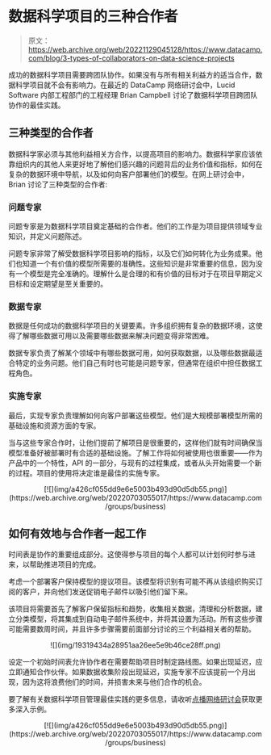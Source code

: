 # 数据科学项目的三种合作者

> 原文：<https://web.archive.org/web/20221129045128/https://www.datacamp.com/blog/3-types-of-collaborators-on-data-science-projects>

成功的数据科学项目需要跨团队协作。如果没有与所有相关利益方的适当合作，数据科学项目就不会有影响力。在最近的 DataCamp 网络研讨会中，Lucid Software 内部工程部门的工程经理 Brian Campbell 讨论了数据科学项目跨团队协作的最佳实践。

## 三种类型的合作者

数据科学家必须与其他利益相关方合作，以提高项目的影响力。数据科学家应该依靠组织内的其他人来更好地了解他们感兴趣的问题背后的业务价值和指标，如何在复杂的数据环境中导航，以及如何向客户部署他们的模型。在网上研讨会中，Brian 讨论了三种类型的合作者:

### 问题专家

问题专家是为数据科学项目奠定基础的合作者。他们的工作是为项目提供领域专业知识，并定义问题陈述。

问题专家非常了解受数据科学项目影响的指标，以及它们如何转化为业务成果。他们也知道一个有价值的模型所需要的准确性。这些知识是非常重要的信息，因为没有一个模型是完全准确的。理解什么是合理的和有价值的目标对于在项目早期定义目标和设定期望是至关重要的。

### 数据专家

数据是任何成功的数据科学项目的关键要素。许多组织拥有复杂的数据环境，这使得了解哪些数据可用以及需要哪些数据来解决问题变得非常困难。

数据专家负责了解某个领域中有哪些数据可用，如何获取数据，以及哪些数据最适合特定的业务问题。他们自己有时也可能是问题专家，但通常在组织中担任数据工程角色。

### 实施专家

最后，实现专家负责理解如何向客户部署这些模型。他们是大规模部署模型所需的基础设施和资源方面的专家。

当与这些专家合作时，让他们提前了解项目是很重要的，这样他们就有时间确保当模型准备好被部署时有合适的基础设施。了解工作将如何被使用也很重要——作为产品中的一个特性，API 的一部分，与现有的过程集成，或者从头开始需要一个新的过程。项目的使用将决定谁是最佳的实施专家。

<center>[![](img/a426cf055dd9e6e5003b493d90d5db55.png)](https://web.archive.org/web/20220703055017/https://www.datacamp.com/groups/business)</center>

## 如何有效地与合作者一起工作

时间表是协作的重要组成部分。这使得参与项目的每个人都可以计划何时参与进来，以帮助推进项目的完成。

考虑一个部署客户保持模型的提议项目。该模型将识别有可能不再从该组织购买订阅的客户，并向他们发送促销电子邮件以吸引他们留下来。

该项目将需要首先了解客户保留指标和趋势，收集相关数据，清理和分析数据，建立分类模型，将其集成到自动电子邮件系统中，并将其设置为活动。所有这些步骤可能需要数周时间，并且许多步骤需要前面部分讨论的三个利益相关者的帮助。

<center>![](img/19319434a28951aa26ee5e9b46ce28ff.png)</center>

设定一个初始时间表允许协作者在需要帮助项目时制定路线图。如果出现延迟，应立即通知合作伙伴。如果数据收集阶段出现延迟，实施专家不应该提前一个月出现，因为这将浪费他们的时间，并损害未来与他们合作的机会。

要了解有关数据科学项目管理最佳实践的更多信息，请收听[点播网络研讨会](https://web.archive.org/web/20220703055017/https://www.datacamp.com/resources/webinars/manage-data-science-projects-effectively-1)获取更多深入示例。

<center>[![](img/a426cf055dd9e6e5003b493d90d5db55.png)](https://web.archive.org/web/20220703055017/https://www.datacamp.com/groups/business)</center>